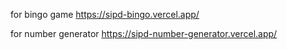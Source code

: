 for bingo game 
https://sipd-bingo.vercel.app/

for number generator
https://sipd-number-generator.vercel.app/
